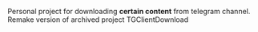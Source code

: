 Personal project for downloading <b>certain content</b> from telegram channel.
Remake version of archived project TGClientDownload
